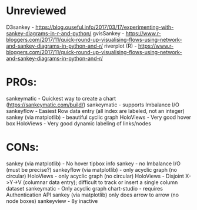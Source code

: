 Unreviewed
==========
D3sankey - https://blog.ouseful.info/2017/03/17/experimenting-with-sankey-diagrams-in-r-and-python/
gvisSankey - https://www.r-bloggers.com/2017/11/quick-round-up-visualising-flows-using-network-and-sankey-diagrams-in-python-and-r/
riverplot (R) - https://www.r-bloggers.com/2017/11/quick-round-up-visualising-flows-using-network-and-sankey-diagrams-in-python-and-r/


PROs:
==========
sankeymatic - Quickest way to create a chart (https://sankeymatic.com/build/)
sankeymatic - supports Imbalance I/O 
sankeyflow - Easiest Row data entry (all index are labeled, not an integer)
sankey (via matplotlib) - beautiful cyclic graph
HoloViews - Very good hover box
HoloViews - Very good dynamic labeling of links/nodes

CONs:
==========
sankey (via matplotlib) - No hover tipbox info
sankey - no Imbalance I/O (must be precise?)
sankeyflow (via matplotlib) - only acyclic graph (no circular)
HoloViews - only acyclic graph (no circular)
HoloViews - Disjoint X-\>Y-\>V (columnar data entry); difficult to track or insert a single column dataset
sankeymatic - Only acyclic graph
chart-studio - requires Authentication API
sankey (via matplotlib) only does arrow to arrow (no node boxes)
sankeyview - 8y inactive
